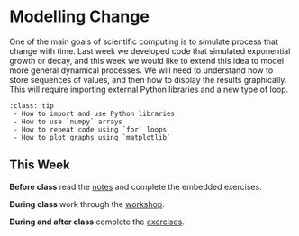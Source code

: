 # Modelling Change

One of the main goals of scientific computing is to simulate process that change with time. Last week we developed code that simulated exponential growth or decay, and this week we would like to extend this idea to model more general dynamical processes. We will need to understand how to store sequences of values, and then how to display the results graphically. This will require importing external Python libraries and a new type of loop.

```{admonition} What you'll learn
:class: tip
 - How to import and use Python libraries
 - How to use `numpy` arrays
 - How to repeat code using `for` loops
 - How to plot graphs using `matplotlib`
```
## This Week

**Before class** read the [notes](rate_equations_notes.ipynb) and complete the embedded exercises.

**During class** work through the [workshop](rate_equations.ipynb).

**During and after class** complete the [exercises](rate_equations_homework.md).